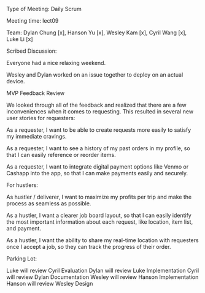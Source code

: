 Type of Meeting: Daily Scrum

Meeting time: lect09

Team: Dylan Chung [x], Hanson Yu [x], Wesley Kam [x], Cyril Wang [x], Luke Li [x]

Scribed Discussion:

Everyone had a nice relaxing weekend.

Wesley and Dylan worked on an issue together to deploy on an actual device.

MVP Feedback Review

We looked through all of the feedback and realized that there are a few inconveniences when it comes to requesting. This resulted in several new user stories for requesters:

As a requester, I want to be able to create requests more easily to satisfy my immediate cravings.

As a requester, I want to see a history of my past orders in my profile, so that I can easily reference or reorder items.

As a requester, I want to integrate digital payment options like Venmo or Cashapp into the app, so that I can make payments easily and securely.

For hustlers:

As hustler / deliverer, I want to maximize my profits per trip and make the process as seamless as possible.

As a hustler, I want a clearer job board layout, so that I can easily identify the most important information about each request, like location, item list, and payment.

As a hustler, I want the ability to share my real-time location with requesters once I accept a job, so they can track the progress of their order.

Parking Lot:

Luke will review Cyril Evaluation
Dylan will review Luke Implementation
Cyril will review Dylan Documentation
Wesley will review Hanson Implementation
Hanson will review Wesley Design

